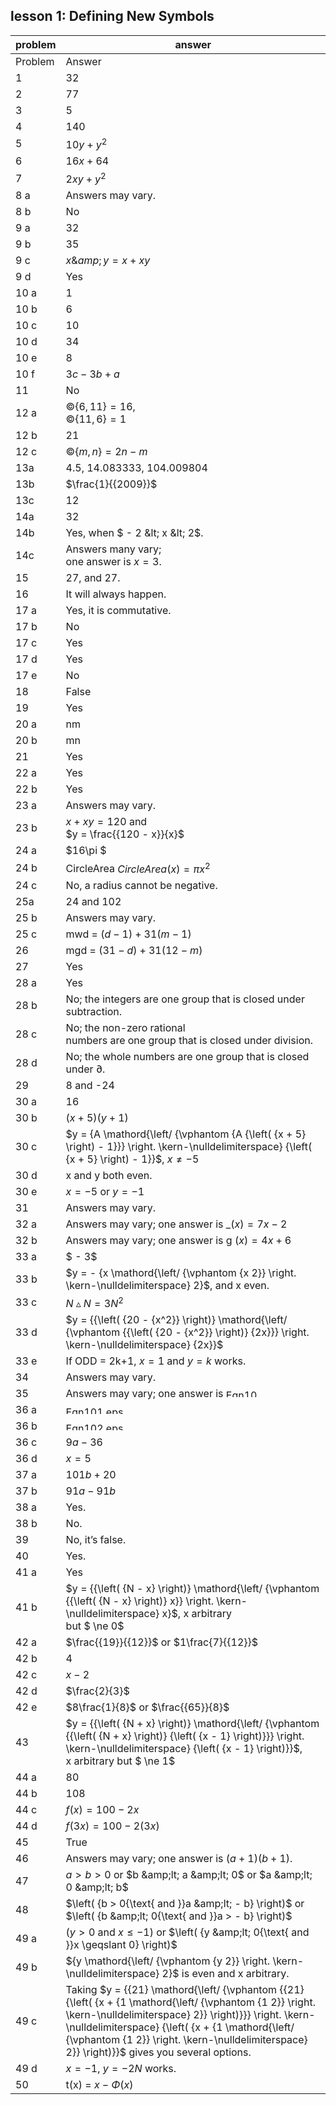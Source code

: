 
## lesson 1: Defining New Symbols


|problem|answer|
|-------|------|
|Problem|<span class="char-style-override-1">Answer</span>|
|1|32|
|2|77|
|3|5|
|4|140|
|5|<span>$10y + {y^2}$</span>|
|6|<span>$16x + 64$</span>|
|7|<span>$2xy + {y^2}$</span>|
|8 a|Answers may vary.|
|8 b|No|
|9 a|32|
|9 b|35|
|9 c|<span>$x\&amp; y = x + xy$</span>|
|9 d|Yes|
|10 a|1|
|10 b|6|
|10 c|10|
|10 d|34|
|10 e|8|
|10 f|<span>$3c - 3b + a$</span>|
|11|No|
|12 a|<span>©<span>$\left\{ {6,11} \right\} = 16$</span>, <br>©<span>$\left\{ {11,6} \right\} = 1$</span></span>|
|12 b|21|
|12 c|©<span>$\left\{ {m,n} \right\} = 2n - m$</span>|
|13a|4.5, 14.083333, 104.009804|
|13b|<span>$\frac{1}{{2009}}$</span>|
|13c|12|
|14a|32|
|14b|Yes, when <span>$ - 2 &amp;lt; x &amp;lt; 2$</span>.|
|14c|Answers many vary; <br>one answer is <span>$x = 3$</span>.|
|15|27, and 27.|
|16|It will always happen.|
|17 a|Yes, it is commutative.|
|17 b|No|
|17 c|Yes|
|17 d|Yes|
|17 e|No|
|18|False|
|19|Yes|
|20 a|nm|
|20 b|mn|
|21|Yes|
|22 a|Yes|
|22 b|<span>Yes</span>|
|23 a|<span>Answers may vary.</span>|
|23 b|<span><span>$x + xy = 120$</span> and </span><span><br></span><span><span>$y = \frac{{120 - x}}{x}$</span></span>|
|24 a|<span>$16\pi $</span>|
|24 b|<span>CircleArea</span><span> </span><span>$CircleArea(x) = \pi {x^2}$</span>|
|24 c|No, a radius cannot be negative.|
|25a|24 and 102|
|25 b|Answers may vary.|
|25 c|m<span class="char-style-override-2">w</span>d = <span>$\left( {d - 1} \right) + 31\left( {m - 1} \right)$</span>|
|26|m<span class="char-style-override-3">g</span>d = <span>$\left( {31 - d} \right) + 31\left( {12 - m} \right)$</span>|
|27|Yes|
|28 a|Yes|
|28 b|No; the integers are one group that is closed under subtraction.|
|28 c|No; the non-zero rational <br>numbers are one group that is closed under division.|
|28 d|No; the whole numbers are one group that is closed under ∂.|
|29|8 and -24|
|30 a|16|
|30 b|<span>$\left( {x + 5} \right)\left( {y + 1} \right)$</span>|
|30 c|<span>$y = {A \mathord{\left/ {\vphantom {A {\left( {x + 5} \right) - 1}}} \right. \kern-\nulldelimiterspace} {\left( {x + 5} \right) - 1}}$</span>, <span>$x \ne - 5$</span>|
|30 d|<span class="char-style-override-4">x</span> and <span class="char-style-override-4">y</span> both even<span class="char-style-override-4">.</span>|
|30 e|<span>$x = - 5{\text{ or }}y = - 1$</span>|
|31|Answers may vary.|
|32 a|Answers may vary; one answer is <span class="char-style-override-5">_</span><span>$(x) = 7x - 2$</span>|
|32 b|Answers may vary; one answer is g <span>$(x) = 4x + 6$</span>|
|33 a|<span>$ - 3$</span>|
|33 b|<span>$y = - {x \mathord{\left/ {\vphantom {x 2}} \right. \kern-\nulldelimiterspace} 2}$</span>, and <span class="char-style-override-4">x</span> even.|
|33 c|<span>$N\vartriangle N = 3{N^2}$</span>|
|33 d|<span>$y = {{\left( {20 - {x^2}} \right)} \mathord{\left/ {\vphantom {{\left( {20 - {x^2}} \right)} {2x}}} \right. \kern-\nulldelimiterspace} {2x}}$</span>|
|33 e|If ODD = 2k+1, <span>$x = 1$</span> and <span>$y = k$</span> works.|
|34|Answers may vary.|
|35|Answers may vary; one answer is<span> <img class="image" width="55" height="13" src="9-Answers-7-28-11-PRINT-web-images/Eqn100.eps" alt="Eqn100.eps"></span>|
|36 a|<img class="image" width="125" height="13" src="9-Answers-7-28-11-PRINT-web-images/Eqn101.eps" alt="Eqn101.eps">|
|36 b|<img class="image" width="102" height="13" src="9-Answers-7-28-11-PRINT-web-images/Eqn102.eps" alt="Eqn102.eps">|
|36 c|<span>$9a - 36$</span>|
|36 d|<span>$x = 5$</span>|
|37 a|<span>$101b + 20$</span>|
|37 b|<span>$91a - 91b$</span>|
|38 a|Yes.|
|38 b|No.|
|39|No, it’s false.|
|40|Yes.|
|41 a|Yes|
|41 b|<span>$y = {{\left( {N - x} \right)} \mathord{\left/ {\vphantom {{\left( {N - x} \right)} x}} \right. \kern-\nulldelimiterspace} x}$</span>, <span class="char-style-override-4">x</span> arbitrary <br>but <span>$ \ne 0$</span>|
|42 a|<span>$\frac{{19}}{{12}}$</span> or <span>$1\frac{7}{{12}}$</span>|
|42 b|4|
|42 c|<span>$x - 2$</span>|
|42 d|<span>$\frac{2}{3}$</span>|
|42 e|<span><span>$8\frac{1}{8}$</span> or <span>$\frac{{65}}{8}$</span></span>|
|43|<span><span>$y = {{\left( {N + x} \right)} \mathord{\left/ {\vphantom {{\left( {N + x} \right)} {\left( {x - 1} \right)}}} \right. \kern-\nulldelimiterspace} {\left( {x - 1} \right)}}$</span>, </span><br><span class="char-style-override-4">x</span> arbitrary but <span>$ \ne 1$</span>|
|44 a|80|
|44 b|108|
|44 c|<span>$f(x) = 100 - 2x$</span>|
|44 d|<span>$f(3x) = 100 - 2(3x)$</span>|
|45|True|
|46|Answers may vary; one answer is <span>$(a + 1)(b + 1)$</span>.|
|47|<span>$a > b > 0$</span> or <span>$b &amp;lt; a &amp;lt; 0$</span> or <span>$a &amp;lt; 0 &amp;lt; b$</span>|
|48|<span>$\left( {b > 0{\text{ and }}a &amp;lt; - b} \right)$</span> or <span>$\left( {b &amp;lt; 0{\text{ and }}a > - b} \right)$</span>|
|49 a|<span>$\left( {y > 0{\text{ and }}x \leqslant - 1} \right)$</span> or <span>$\left( {y &amp;lt; 0{\text{ and }}x \geqslant 0} \right)$</span>|
|49 b|<span>${y \mathord{\left/ {\vphantom {y 2}} \right. \kern-\nulldelimiterspace} 2}$</span> is even and x arbitrary.|
|49 c|Taking <span>$y = {{21} \mathord{\left/ {\vphantom {{21} {\left( {x + {1 \mathord{\left/ {\vphantom {1 2}} \right. \kern-\nulldelimiterspace} 2}} \right)}}} \right. \kern-\nulldelimiterspace} {\left( {x + {1 \mathord{\left/ {\vphantom {1 2}} \right. \kern-\nulldelimiterspace} 2}} \right)}}$</span> gives you several options.|
|49 d|<span>$x = - 1$</span>, <span>$y = - 2N$</span> works.|
|50|<span class="char-style-override-6">t</span>(x) = <span>$x - \Phi \left( x \right)$</span>|
